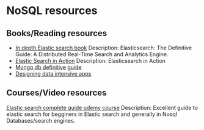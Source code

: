 # NoSQL resources

## Books/Reading resources
- [In depth Elastic search book](https://www.amazon.com/Elasticsearch-Definitive-Distributed-Real-Time-Analytics/dp/1449358543/ref=sr_1_5?dchild=1&keywords=elasticsearch+book&qid=1616085041&sr=8-5)
	Description: Elasticsearch: The Definitive Guide: A Distributed Real-Time Search and Analytics Engine.
- [Elastic Search in Action](https://www.amazon.com/Elasticsearch-Action-Radu-Gheorghe/dp/1617291625/ref=sr_1_8?dchild=1&keywords=elasticsearch+book&qid=1616085041&sr=8-8)
	Description: Elasticsearch in Action
- [Mongo db definitive guide](https://www.amazon.com/MongoDB-Definitive-Powerful-Scalable-Storage/dp/1491954469/ref=sr_1_24?crid=3EP7BH3HKYZ13&keywords=nosql&qid=1640668637&sprefix=nosq%2Caps%2C574&sr=8-24) 
- [Designing data intensive apps](https://www.amazon.com/Designing-Data-Intensive-Applications-Reliable-Maintainable/dp/1449373321/ref=sr_1_22?crid=3EP7BH3HKYZ13&keywords=nosql&qid=1640668662&sprefix=nosq%2Caps%2C574&sr=8-22)

## Courses/Video resources 
[Elastic search complete guide udemy course](https://www.udemy.com/course/elasticsearch-complete-guide/)
	Description: Excellent guide to elastic search for begginers in Elastic search and generally in Nosql Databases/search engines.

